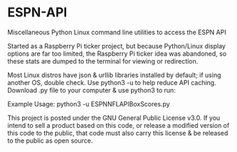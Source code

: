 # ESPN-API
Miscellaneous Python Linux command line utilities to access the ESPN API

Started as a Raspberry Pi ticker project, but because Python/Linux display options are far too limited, the Raspberry Pi ticker idea was abandoned, so these stats are dumped to the terminal for viewing or redirection.

Most Linux distros have json & urllib libraries installed by default; if using another OS, double check. Use python3 -u to help reduce API caching.
Download .py file to your computer & use python3 to run:

Example Usage: python3 -u ESPNNFLAPIBoxScores.py

This project is posted under the GNU General Public License v3.0. If you intend to sell a product based on this code, or release a modified version of this code to the public, that code must also carry this license & be released to the public as open source.
